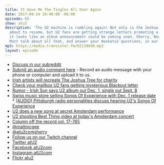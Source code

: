 ```yaml
---
title: It Gave Me The Tingles All Over Again
date: 2017-08-24 10:48:00 -06:00
episode: 65
show: atu2
description: 'The U2 machine is rumbling again! Not only is the Joshua Tree Tour 2017
  about to resume, but U2 fans are getting strange letters promoting a new song and
  it looks like an album announcement could be coming soon. Sherry, Becky, Mason and
  Matt talk about all that, and answer your #askatu2 questions, in our latest podcast.'
mp3: https://media.transistor.fm/62119d38.mp3
layout: episode
---
```


* [Discuss in our subreddit](https://www.reddit.com/r/Goodstuff_fm/comments/6vu63l/u2_65_it_gave_me_the_tingles_all_over_again/)
* [Submit an audio comment here](https://www.dropbox.com/request/GA6MTwhVo618jrGPyDuE) - Record an audio message with your phone or computer and upload it to us.
* [Irish artists will recreate The Joshua Tree for charity](https://www.atu2.com/news/irish-artists-will-recreate-the-joshua-tree-for-charity.html)
* [Check your mailbox U2 fans getting mysterious Blackout letter](https://www.atu2.com/news/check-your-mailbox-u2-fans-getting-mysterious-blackout-letter.html)
* [Rumor - Irish Sun says U2 album out Dec. 1, single out Sept. 8](https://www.atu2.com/news/rumor-irish-sun-says-u2-album-out-dec-1-single-out-sept-8.html)
* [Swiss music store selling Songs Of Experience with Dec. 1 release date](https://www.atu2.com/news/swiss-music-store-selling-songs-of-experience-with-dec-1-release-date.html) * [(AUDIO) Pittsburgh radio personalities discuss hearing U2's Songs Of Experience](https://www.atu2.com/news/audio-pittsburgh-radio-personalities-discuss-hearing-u2s-songs-of-experience.html)
* [U2 does a new song at secret Amsterdam performance](https://www.atu2.com/news/u2-does-a-new-song-at-secret-amsterdam-performance.html)
* [U2 shooting Best Thing video at today's Amsterdam concert](https://www.atu2.com/news/u2-shooting-best-thing-video-at-todays-amsterdam-concert.html)
* [Column off the record vol. 17-765](https://www.atu2.com/news/column-off-the-record--vol-17-765.html)
* [@mattmcgee](https://twitter.com/mattmcgee)
* [@atu2comsherry](https://twitter.com/atu2comSherry)
* [Follow us on our Twitch channel](https://www.twitch.tv/gsfm)
* [Twitter atU2](https://twitter.com/atu2)
* [Facebook atU2com](https://www.facebook.com/atu2com)
* [Instagram atU2com](https://www.instagram.com/atu2com/)
* [Flickr atu2](https://www.flickr.com/photos/atu2com/)
